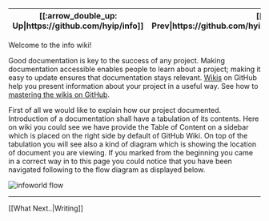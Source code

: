 <table>
  <thead>
    <tr>
      <th>[[:arrow_double_up: Up|https://github.com/hyip/info]]</th>
      <th>[[:arrow_backward: Prev|https://github.com/hyipworld/hyipworld.github.io/wiki/Reserved5]]</th>
      <th>:rewind: Home</th>
      <th>[[:repeat: Refresh|https://github.com/hyipworld/hyipworld.github.io/wiki/Home]]</th>
      <th>[[Next :arrow_forward:|https://github.com/hyipworld/hyipworld.github.io/wiki/Jekyll]]</th>
      <th>[[Last :fast_forward:|https://github.com/hyipworld/hyipworld.github.io/wiki/Reserved5]]</th>
      <th>[[Down :arrow_double_down:|https://github.com/hyip/info/wiki]]</th>
    </tr>
  </thead>
</table>


Welcome to the info wiki!

Good documentation is key to the success of any project. Making documentation accessible enables people to learn about a project; making it easy to update ensures that documentation stays relevant. [Wikis](http://en.wikipedia.org/wiki/Wiki) on GitHub help you present information about your project in a useful way. See how to [mastering the wikis on GitHub](https://guides.github.com/features/wikis/).

First of all we would like to explain how our project documented. Introduction of a documentation shall have a tabulation of its contents. Here on wiki you could see we have provide the Table of Content on a sidebar which is placed on the right side by default of GitHub Wiki. On top of the tabulation you will see also a kind of diagram which is showing the location of document you are viewing. If you marked from the beginning you came in a correct way in to this page you could notice that you have been navigated following to the flow diagram as displayed below.

![infoworld flow](https://hyipworld.github.io/images/github/doc/infoworld.png)


***

[[What Next..|Writing]]